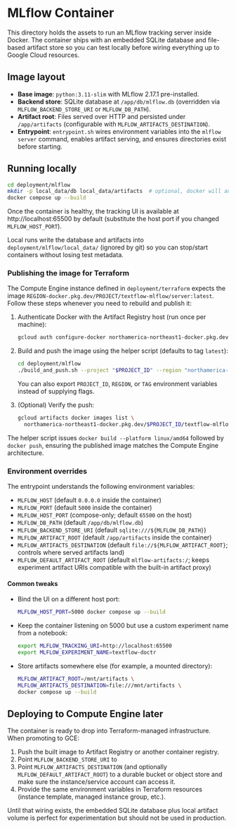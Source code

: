 # MLflow Container

This directory holds the assets to run an MLflow tracking server inside Docker. The container ships with an embedded SQLite database and file-based artifact store so you can test locally before wiring everything up to Google Cloud resources.

## Image layout

- **Base image**: `python:3.11-slim` with MLflow 2.17.1 pre-installed.
- **Backend store**: SQLite database at `/app/db/mlflow.db` (overridden via `MLFLOW_BACKEND_STORE_URI` or `MLFLOW_DB_PATH`).
- **Artifact root**: Files served over HTTP and persisted under `/app/artifacts` (configurable with `MLFLOW_ARTIFACTS_DESTINATION`).
- **Entrypoint**: `entrypoint.sh` wires environment variables into the `mlflow server` command, enables artifact serving, and ensures directories exist before starting.

## Running locally

```bash
cd deployment/mlflow
mkdir -p local_data/db local_data/artifacts  # optional, docker will auto-create
docker compose up --build
```

Once the container is healthy, the tracking UI is available at http://localhost:65500 by default (substitute the host port if you changed `MLFLOW_HOST_PORT`).

Local runs write the database and artifacts into `deployment/mlflow/local_data/` (ignored by git) so you can stop/start containers without losing test metadata.

### Publishing the image for Terraform

The Compute Engine instance defined in `deployment/terraform` expects the image
`REGION-docker.pkg.dev/PROJECT/textflow-mlflow/server:latest`. Follow these
steps whenever you need to rebuild and publish it:

1. Authenticate Docker with the Artifact Registry host (run once per machine):

   ```bash
   gcloud auth configure-docker northamerica-northeast1-docker.pkg.dev
   ```

2. Build and push the image using the helper script (defaults to tag `latest`):

   ```bash
   cd deployment/mlflow
   ./build_and_push.sh --project "$PROJECT_ID" --region "northamerica-northeast1"
   ```

   You can also export `PROJECT_ID`, `REGION`, or `TAG` environment variables
   instead of supplying flags.

3. (Optional) Verify the push:

   ```bash
   gcloud artifacts docker images list \
     northamerica-northeast1-docker.pkg.dev/$PROJECT_ID/textflow-mlflow
   ```

The helper script issues `docker build --platform linux/amd64` followed by
`docker push`, ensuring the published image matches the Compute Engine
architecture.

### Environment overrides

The entrypoint understands the following environment variables:

- `MLFLOW_HOST` (default `0.0.0.0` inside the container)
- `MLFLOW_PORT` (default `5000` inside the container)
- `MLFLOW_HOST_PORT` (compose-only; default `65500` on the host)
- `MLFLOW_DB_PATH` (default `/app/db/mlflow.db`)
- `MLFLOW_BACKEND_STORE_URI` (default `sqlite:///${MLFLOW_DB_PATH}`)
- `MLFLOW_ARTIFACT_ROOT` (default `/app/artifacts` inside the container)
- `MLFLOW_ARTIFACTS_DESTINATION` (default `file://${MLFLOW_ARTIFACT_ROOT}`; controls where served artifacts land)
- `MLFLOW_DEFAULT_ARTIFACT_ROOT` (default `mlflow-artifacts:/`; keeps experiment artifact URIs compatible with the built-in artifact proxy)

#### Common tweaks

- Bind the UI on a different host port:

  ```bash
  MLFLOW_HOST_PORT=5000 docker compose up --build
  ```

- Keep the container listening on 5000 but use a custom experiment name from a notebook:

  ```bash
  export MLFLOW_TRACKING_URI=http://localhost:65500
  export MLFLOW_EXPERIMENT_NAME=textflow-doctr
  ```

- Store artifacts somewhere else (for example, a mounted directory):

  ```bash
  MLFLOW_ARTIFACT_ROOT=/mnt/artifacts \
  MLFLOW_ARTIFACTS_DESTINATION=file:///mnt/artifacts \
  docker compose up --build
  ```

## Deploying to Compute Engine later

The container is ready to drop into Terraform-managed infrastructure. When promoting to GCE:

1. Push the built image to Artifact Registry or another container registry.
2. Point `MLFLOW_BACKEND_STORE_URI` to 
3. Point `MLFLOW_ARTIFACTS_DESTINATION` (and optionally `MLFLOW_DEFAULT_ARTIFACT_ROOT`) to a durable bucket or object store and make sure the instance/service account can access it.
4. Provide the same environment variables in  Terraform resources (instance template, managed instance group, etc.).

Until that wiring exists, the embedded SQLite database plus local artifact volume is perfect for experimentation but should not be used in production.

